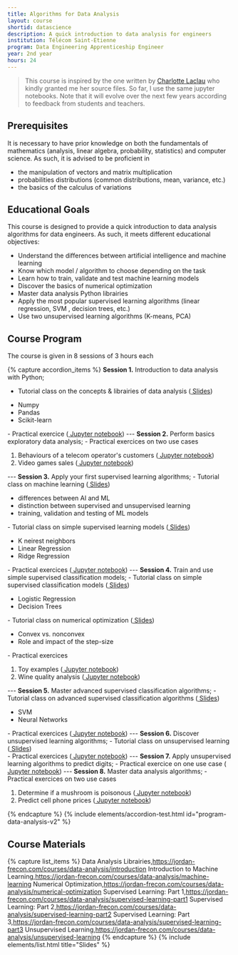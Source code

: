 ```yaml
---
title: Algorithms for Data Analysis
layout: course
shortid: datascience
description: A quick introduction to data analysis for engineers
institution: Télécom Saint-Etienne
program: Data Engineering Apprenticeship Engineer
year: 2nd year
hours: 24
---
```



> This course is inspired by the one written by [Charlotte Laclau](https://laclauc.github.io/index.html) who kindly granted me her source files. So far, I use the same jupyter notebooks. Note that it will evolve over the next few years according to feedback from students and teachers.

## <i class="fas fa-exclamation-triangle"></i> Prerequisites

It is necessary to have prior knowledge on both the fundamentals of mathematics (analysis, linear algebra, probability, statistics) and computer science. As such, it is advised to be proficient in
- the manipulation of vectors and matrix multiplication
- probabilities distributions (common distributions, mean, variance, etc.)
- the basics of the calculus of variations


## <i class="fas fa-bookmark"></i> Educational Goals

This course is designed to provide a quick introduction to data analysis algorithms for data engineers. As such, it meets different educational objectives:
- Understand the differences between artificial intelligence and machine learning
- Know which model / algorithm to choose depending on the task
- Learn how to train, validate and test machine learning models
- Discover the basics of numerical optimization
- Master data analysis Python librairies
- Apply the most popular supervised learning algorithms (linear regression, SVM , decision trees, etc.)
- Use two unsupervised learning algorithms (K-means, PCA)

## <i class="fas fa-book"></i> Course Program

The course is given in 8 sessions of 3 hours each

{% capture accordion_items %}
<b>Session 1.</b> Introduction to data analysis with Python;
- Tutorial class on the concepts & librairies of data analysis (<a href="https://jordan-frecon.com/courses/data-analysis/introduction"><i class="fas fa-chalkboard"></i> Slides</a>)
<ul><li>Numpy</li><li>Pandas</li><li>Scikit-learn</li></ul>
- Practical exercice (<a href="https://jordan-frecon.com/jupyterlite/retro/notebooks/?path=data-analysis/session-1/session-1.ipynb"><i class="fab fa-python"></i> Jupyter notebook</a>)
---
<b>Session 2.</b> Perform basics exploratory data analysis;
- Practical exercices on two use cases
<ol><li>Behaviours of a telecom operator's customers (<a href="https://jordan-frecon.com/jupyterlite/retro/notebooks/?path=data-analysis/use-cases-DA-1/1-telecom-client.ipynb"><i class="fab fa-python"></i> Jupyter notebook</a>)</li><li>Video games sales (<a href="https://jordan-frecon.com/jupyterlite/retro/notebooks/?path=data-analysis/use-cases-DA-1/2-video-games-sales.ipynb"><i class="fab fa-python"></i> Jupyter notebook</a>)</li></ol>---
<b>Session 3.</b> Apply your first supervised learning algorithms;
- Tutorial class on machine learning (<a href="https://jordan-frecon.com/courses/data-analysis/machine-learning"><i class="fas fa-chalkboard"></i> Slides</a>)
<ul><li>differences between AI and ML</li><li>distinction between supervised and unsupervised learning</li><li>training, validation and testing of ML models</li></ul>
- Tutorial class on simple supervised learning models (<a href="https://jordan-frecon.com/courses/data-analysis/supervised-learning-part1"><i class="fas fa-chalkboard"></i> Slides</a>)
<ul><li>K neirest neighbors</li><li>Linear Regression</li><li>Ridge Regression</li></ul>
- Practical exercices (<a href="https://jordan-frecon.com/jupyterlite/retro/notebooks/?path=data-analysis/session-2/session-2.ipynb"><i class="fab fa-python"></i> Jupyter notebook</a>)
---
<b>Session 4.</b> Train and use simple supervised classification models;
- Tutorial class on simple supervised classification models (<a href="https://jordan-frecon.com/courses/data-analysis/supervised-learning-part2"><i class="fas fa-chalkboard"></i> Slides</a>)
<ul><li>Logistic Regression</li><li>Decision Trees</li></ul>
- Tutorial class on numerical optimization (<a href="https://jordan-frecon.com/courses/data-analysis/numerical-optimization"><i class="fas fa-chalkboard"></i> Slides</a>)
<ul><li>Convex vs. nonconvex</li><li>Role and impact of the step-size</li></ul>
- Practical exercices
<ol><li>Toy examples (<a href="https://jordan-frecon.com/jupyterlite/retro/notebooks/?path=data-analysis/session-3/session-3.ipynb"><i class="fab fa-python"></i> Jupyter notebook</a>)</li><li>Wine quality analysis (<a href="https://jordan-frecon.com/jupyterlite/retro/notebooks/?path=data-analysis/use-cases-DA-2/wine-quality.ipynb"><i class="fab fa-python"></i> Jupyter notebook</a>)</li></ol>
---
<b>Session 5.</b> Master advanced supervised classification algorithms;
- Tutorial class on advanced supervised classification algorithms (<a href="https://jordan-frecon.com/courses/data-analysis/supervised-learning-part3"><i class="fas fa-chalkboard"></i> Slides</a>)
<ul><li>SVM</li><li>Neural Networks</li></ul>
- Practical exercices (<a href="https://jordan-frecon.com/jupyterlite/retro/notebooks/?path=data-analysis/session-4/session-4.ipynb"><i class="fab fa-python"></i> Jupyter notebook</a>)
---
<b>Session 6.</b> Discover unsupervised learning algorithms;
- Tutorial class on unsupervised learning (<a href="https://jordan-frecon.com/courses/data-analysis/unsupervised-learning"><i class="fas fa-chalkboard"></i> Slides</a>)<br>
- Practical exercices (<a href="https://jordan-frecon.com/jupyterlite/retro/notebooks/?path=data-analysis/session-5/session-5.ipynb"><i class="fab fa-python"></i> Jupyter notebook</a>)
---
<b>Session 7.</b> Apply unsupervised learning algorithms to predict digits;
- Practical exercice on one use case (<a href="https://jordan-frecon.com/jupyterlite/retro/notebooks/?path=data-analysis/use-cases-DA-3/digits-recognition.ipynb"><i class="fab fa-python"></i> Jupyter notebook</a>)
---
<b>Session 8.</b> Master data analysis algorithms;
- Practical exercices on two use cases
<ol><li>Determine if a mushroom is poisonous (<a href="https://jordan-frecon.com/jupyterlite/retro/notebooks/?path=data-analysis/use-cases-DA-4/1-poisonous-mushrooms.ipynb"><i class="fab fa-python"></i> Jupyter notebook</a>)</li><li>Predict cell phone prices (<a href="https://jordan-frecon.com/jupyterlite/retro/notebooks/?path=data-analysis/use-cases-DA-4/2-phone-prices.ipynb"><i class="fab fa-python"></i> Jupyter notebook</a>)</li></ol>
{% endcapture %}
{% include elements/accordion-test.html id="program-data-analysis-v2" %}

## <i class="fas fa-file-download"></i> Course Materials

{% capture list_items %}
Data Analysis Librairies,https://jordan-frecon.com/courses/data-analysis/introduction
Introduction to Machine Learning,https://jordan-frecon.com/courses/data-analysis/machine-learning
Numerical Optimization,https://jordan-frecon.com/courses/data-analysis/numerical-optimization
Supervised Learning: Part 1,https://jordan-frecon.com/courses/data-analysis/supervised-learning-part1
Supervised Learning: Part 2,https://jordan-frecon.com/courses/data-analysis/supervised-learning-part2
Supervised Learning: Part 3,https://jordan-frecon.com/courses/data-analysis/supervised-learning-part3
Unsupervised Learning,https://jordan-frecon.com/courses/data-analysis/unsupervised-learning
{% endcapture %}
{% include elements/list.html title="Slides" %}



